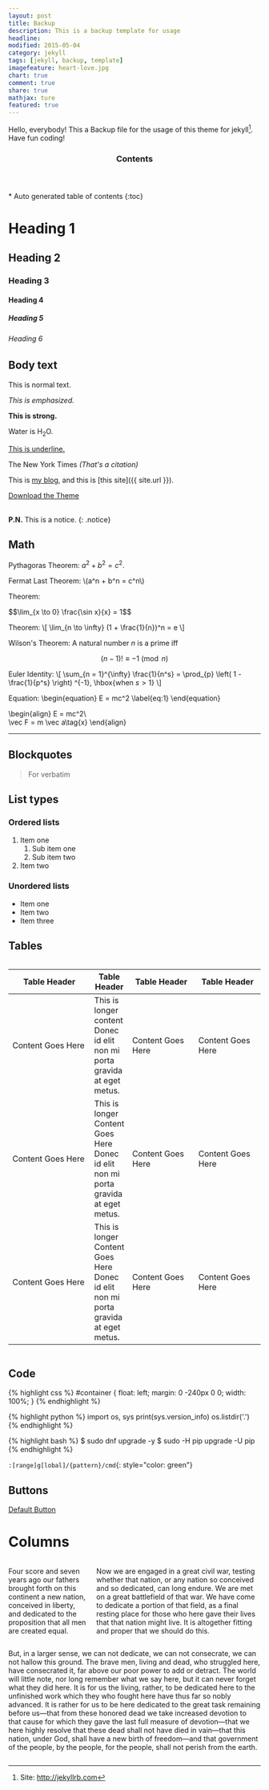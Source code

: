 ```yaml
---
layout: post
title: Backup
description: This is a backup template for usage
headline:
modified: 2015-05-04
category: jekyll
tags: [jekyll, backup, template]
imagefeature: heart-love.jpg
chart: true
comment: true
share: true
mathjax: ture
featured: true
---
```


Hello, everybody! This a Backup file for the usage of this theme for jekyll[^1]. Have fun coding!

<section id="table-of-contents" class="toc">
  <header>
    <h3 >Contents</h3>
  </header>
<div id="drawer" markdown="1">
*  Auto generated table of contents
{:toc}
</div>
</section><!-- /#table-of-contents -->

# Heading 1

## Heading 2

### Heading 3

#### Heading 4

##### Heading 5

###### Heading 6


## Body text

This is normal text.

*This is emphasized.*

**This is strong.**

Water is H<sub>2</sub>O.

<u>This is underline.</u>

The New York Times <cite>(That's a citation)</cite>

This is [my blog](http://wangjiezhe.github.io), and this is [this site]({{ site.url }}).

<div class="span7 text-center" markdown="0"><a href="https://github.com/hmfaysal/hmfaysal-omega-theme/archive/master.zip" class="btn btn-success btn-large"><i class="icon-download-alt"></i> Download the Theme</a></div>
<br />

**P.N.** This is a notice.
{: .notice}


## Math

Pythagoras Theorem: $a^2 + b^2 = c^2$.

Fermat Last Theorem: \\(a^n + b^n = c^n\\)

Theorem:
<div>$$\lim_{x \to 0} \frac{\sin x}{x} = 1$$</div>

Theorem:
\\[
\lim_{n \to \infty} (1 + \frac{1}{n})^n = e
\\]


Wilson's Theorem: A natural number $n$ is a prime iff

$$(n-1)! \equiv -1 \pmod{n}$$

Euler Identity:
\\[
\sum\_{n = 1}^{\infty} \frac{1}{n^s} = \prod\_{p} \left( 1 - \frac{1}{p^s} \right) ^{-1}, \hbox{when $s > 1$}
\\]

Equation:
\begin{equation}
E = mc^2
\label{eq:1}
\end{equation}

\begin{align}
E = mc^2\\\
\vec F = m \vec a\tag{x}
\end{align}

---

## Blockquotes

> For verbatim


## List types

### Ordered lists

1. Item one
	1. Sub item one
	2. Sub item two
2. Item two


### Unordered lists

* Item one
* Item two
* Item three


## Tables

<div class="row">
    <div class="large-12 columns">
        <table>
  <thead>
    <tr>
      <th width="200">Table Header</th>
      <th>Table Header</th>
      <th width="150">Table Header</th>
      <th width="150">Table Header</th>
    </tr>
  </thead>
  <tbody>
    <tr>
      <td>Content Goes Here</td>
      <td>This is longer content Donec id elit non mi porta gravida at eget metus.</td>
      <td>Content Goes Here</td>
      <td>Content Goes Here</td>
    </tr>
    <tr>
      <td>Content Goes Here</td>
      <td>This is longer Content Goes Here Donec id elit non mi porta gravida at eget metus.</td>
      <td>Content Goes Here</td>
      <td>Content Goes Here</td>
    </tr>
    <tr>
      <td>Content Goes Here</td>
      <td>This is longer Content Goes Here Donec id elit non mi porta gravida at eget metus.</td>
      <td>Content Goes Here</td>
      <td>Content Goes Here</td>
    </tr>
  </tbody>
</table>
    </div>
</div>


## Code

{% highlight css %}
#container {
  float: left;
  margin: 0 -240px 0 0;
  width: 100%;
}
{% endhighlight %}

{% highlight python %}
import os, sys
print(sys.version_info)
os.listdir('.')
{% endhighlight %}

{% highlight bash %}
$ sudo dnf upgrade -y
$ sudo -H pip upgrade -U pip
{% endhighlight %}

`:[range]g[lobal]/{pattern}/cmd`{: style="color: green"}


## Buttons

<a href="#" class="button">Default Button</a>


# Columns

<div class="row">
	<div class="small-12 medium-6 columns">
		<p>Four score and seven years ago our fathers brought forth on this continent a new nation, conceived in liberty, and dedicated to the proposition that all men are created equal.</p>
		<p>Now we are engaged in a great civil war, testing whether that nation, or any nation so conceived and so dedicated, can long endure. We are met on a great battlefield of that war. We have come to dedicate a portion of that field, as a final resting place for those who here gave their lives that that nation might live. It is altogether fitting and proper that we should do this.</p>
	</div>
	<div class="small-12 medium-6 columns">
		<p>But, in a larger sense, we can not dedicate, we can not consecrate, we can not hallow this ground. The brave men, living and dead, who struggled here, have consecrated it, far above our poor power to add or detract. The world will little note, nor long remember what we say here, but it can never forget what they did here. It is for us the living, rather, to be dedicated here to the unfinished work which they who fought here have thus far so nobly advanced. It is rather for us to be here dedicated to the great task remaining before us—that from these honored dead we take increased devotion to that cause for which they gave the last full measure of devotion—that we here highly resolve that these dead shall not have died in vain—that this nation, under God, shall have a new birth of freedom—and that government of the people, by the people, for the people, shall not perish from the earth.</p>
	</div>
</div>





[^1]: Site: <http://jekyllrb.com>
